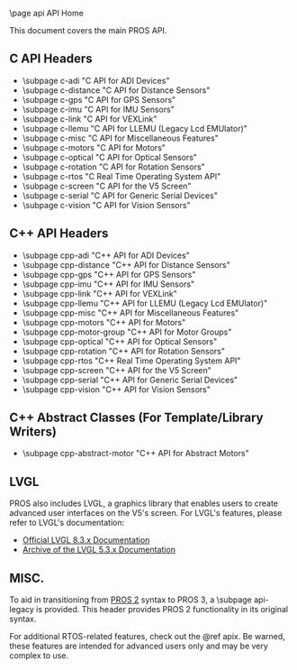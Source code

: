 \page api API Home

This document covers the main PROS API.

## C API Headers

- \subpage c-adi        "C API for ADI Devices"
- \subpage c-distance   "C API for Distance Sensors"
- \subpage c-gps        "C API for GPS Sensors"
- \subpage c-imu        "C API for IMU Sensors"
- \subpage c-link       "C API for VEXLink"
- \subpage c-llemu      "C API for LLEMU (Legacy Lcd EMUlator)"
- \subpage c-misc       "C API for Miscellaneous Features"
- \subpage c-motors     "C API for Motors"
- \subpage c-optical    "C API for Optical Sensors"
- \subpage c-rotation   "C API for Rotation Sensors"
- \subpage c-rtos       "C Real Time Operating System API"
- \subpage c-screen     "C API for the V5 Screen"
- \subpage c-serial     "C API for Generic Serial Devices"
- \subpage c-vision     "C API for Vision Sensors"

## C++ API Headers

- \subpage cpp-adi                  "C++ API for ADI Devices"
- \subpage cpp-distance             "C++ API for Distance Sensors"
- \subpage cpp-gps                  "C++ API for GPS Sensors"
- \subpage cpp-imu                  "C++ API for IMU Sensors"
- \subpage cpp-link                 "C++ API for VEXLink"
- \subpage cpp-llemu                "C++ API for LLEMU (Legacy Lcd EMUlator)"
- \subpage cpp-misc                 "C++ API for Miscellaneous Features"
- \subpage cpp-motors               "C++ API for Motors"
- \subpage cpp-motor-group          "C++ API for Motor Groups"
- \subpage cpp-optical              "C++ API for Optical Sensors"
- \subpage cpp-rotation             "C++ API for Rotation Sensors"
- \subpage cpp-rtos                 "C++ Real Time Operating System API"
- \subpage cpp-screen               "C++ API for the V5 Screen"
- \subpage cpp-serial               "C++ API for Generic Serial Devices"
- \subpage cpp-vision               "C++ API for Vision Sensors"

## C++ Abstract Classes (For Template/Library Writers)

- \subpage cpp-abstract-motor       "C++ API for Abstract Motors"

## LVGL

PROS also includes LVGL, a graphics library that enables users to create advanced
user interfaces on the V5's screen. For LVGL's features, please refer to LVGL's documentation:
 - [Official LVGL 8.3.x Documentation](https://docs.lvgl.io/master/index.html)
 - [Archive of the LVGL 5.3.x Documentation](https://gcec-2918.github.io/LVGL_v5-3_Documentation_Archive/)


## MISC.

To aid in transitioning from [PROS 2](https://pros.cs.purdue.edu/cortex/index.html) syntax to PROS 3, a \subpage api-legacy is provided. This header provides PROS 2 functionality in its original syntax.

For additional RTOS-related features, check out the @ref apix. Be warned, these features
are intended for advanced users only and may be very complex to use.
